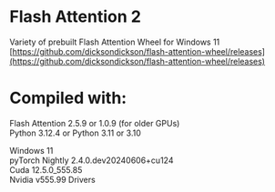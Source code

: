 # Flash Attention 2  
Variety of prebuilt Flash Attention Wheel for Windows 11  
[https://github.com/dicksondickson/flash-attention-wheel/releases](https://github.com/dicksondickson/flash-attention-wheel/releases)  

# Compiled with:
Flash Attention 2.5.9 or 1.0.9 (for older GPUs)  
Python 3.12.4 or Python 3.11 or 3.10  

Windows 11  
pyTorch Nightly 2.4.0.dev20240606+cu124  
Cuda 12.5.0_555.85  
Nvidia v555.99 Drivers  

